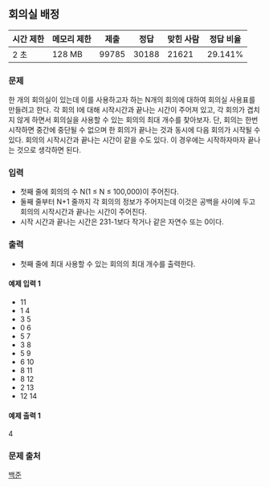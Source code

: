 ## 회의실 배정
 
|시간 제한|	메모리 제한|	제출|	정답|	맞힌 사람|	정답 비율|
|---|---|---|---|---|---|
|2 초|	128 MB|	99785|	30188|	21621|	29.141%|

### 문제
한 개의 회의실이 있는데 이를 사용하고자 하는 N개의 회의에 대하여 회의실 사용표를 만들려고 한다. 
각 회의 I에 대해 시작시간과 끝나는 시간이 주어져 있고, 각 회의가 겹치지 않게 하면서 회의실을 사용할 수 있는 회의의 최대 개수를 찾아보자. 
단, 회의는 한번 시작하면 중간에 중단될 수 없으며 한 회의가 끝나는 것과 동시에 다음 회의가 시작될 수 있다. 회의의 시작시간과 끝나는 시간이 같을 수도 있다. 이 경우에는 시작하자마자 끝나는 것으로 생각하면 된다.

### 입력
- 첫째 줄에 회의의 수 N(1 ≤ N ≤ 100,000)이 주어진다. 
- 둘째 줄부터 N+1 줄까지 각 회의의 정보가 주어지는데 이것은 공백을 사이에 두고 회의의 시작시간과 끝나는 시간이 주어진다.
- 시작 시간과 끝나는 시간은 231-1보다 작거나 같은 자연수 또는 0이다.

### 출력
- 첫째 줄에 최대 사용할 수 있는 회의의 최대 개수를 출력한다.

#### 예제 입력 1 
- 11
- 1 4
- 3 5
- 0 6
- 5 7
- 3 8
- 5 9
- 6 10
- 8 11
- 8 12
- 2 13
- 12 14

#### 예제 출력 1 
4

### 문제 출처
[백준](https://www.acmicpc.net/problem/1931)